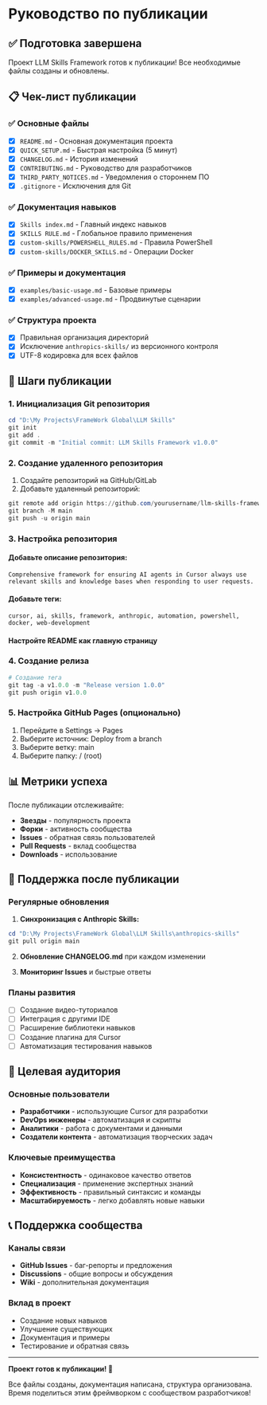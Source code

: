 # Руководство по публикации

## ✅ Подготовка завершена

Проект LLM Skills Framework готов к публикации! Все необходимые файлы созданы и обновлены.

## 📋 Чек-лист публикации

### ✅ Основные файлы
- [x] `README.md` - Основная документация проекта
- [x] `QUICK_SETUP.md` - Быстрая настройка (5 минут)
- [x] `CHANGELOG.md` - История изменений
- [x] `CONTRIBUTING.md` - Руководство для разработчиков
- [x] `THIRD_PARTY_NOTICES.md` - Уведомления о стороннем ПО
- [x] `.gitignore` - Исключения для Git

### ✅ Документация навыков
- [x] `Skills index.md` - Главный индекс навыков
- [x] `SKILLS RULE.md` - Глобальное правило применения
- [x] `custom-skills/POWERSHELL_RULES.md` - Правила PowerShell
- [x] `custom-skills/DOCKER_SKILLS.md` - Операции Docker

### ✅ Примеры и документация
- [x] `examples/basic-usage.md` - Базовые примеры
- [x] `examples/advanced-usage.md` - Продвинутые сценарии

### ✅ Структура проекта
- [x] Правильная организация директорий
- [x] Исключение `anthropics-skills/` из версионного контроля
- [x] UTF-8 кодировка для всех файлов

## 🚀 Шаги публикации

### 1. Инициализация Git репозитория

```powershell
cd "D:\My Projects\FrameWork Global\LLM Skills"
git init
git add .
git commit -m "Initial commit: LLM Skills Framework v1.0.0"
```

### 2. Создание удаленного репозитория

1. Создайте репозиторий на GitHub/GitLab
2. Добавьте удаленный репозиторий:

```powershell
git remote add origin https://github.com/yourusername/llm-skills-framework.git
git branch -M main
git push -u origin main
```

### 3. Настройка репозитория

#### Добавьте описание репозитория:
```
Comprehensive framework for ensuring AI agents in Cursor always use relevant skills and knowledge bases when responding to user requests.
```

#### Добавьте теги:
```
cursor, ai, skills, framework, anthropic, automation, powershell, docker, web-development
```

#### Настройте README как главную страницу

### 4. Создание релиза

```powershell
# Создание тега
git tag -a v1.0.0 -m "Release version 1.0.0"
git push origin v1.0.0
```

### 5. Настройка GitHub Pages (опционально)

1. Перейдите в Settings → Pages
2. Выберите источник: Deploy from a branch
3. Выберите ветку: main
4. Выберите папку: / (root)

## 📊 Метрики успеха

После публикации отслеживайте:

- **Звезды** - популярность проекта
- **Форки** - активность сообщества
- **Issues** - обратная связь пользователей
- **Pull Requests** - вклад сообщества
- **Downloads** - использование

## 🔄 Поддержка после публикации

### Регулярные обновления

1. **Синхронизация с Anthropic Skills:**
```powershell
cd "D:\My Projects\FrameWork Global\LLM Skills\anthropics-skills"
git pull origin main
```

2. **Обновление CHANGELOG.md** при каждом изменении

3. **Мониторинг Issues** и быстрые ответы

### Планы развития

- [ ] Создание видео-туториалов
- [ ] Интеграция с другими IDE
- [ ] Расширение библиотеки навыков
- [ ] Создание плагина для Cursor
- [ ] Автоматизация тестирования навыков

## 🎯 Целевая аудитория

### Основные пользователи
- **Разработчики** - использующие Cursor для разработки
- **DevOps инженеры** - автоматизация и скрипты
- **Аналитики** - работа с документами и данными
- **Создатели контента** - автоматизация творческих задач

### Ключевые преимущества
- **Консистентность** - одинаковое качество ответов
- **Специализация** - применение экспертных знаний
- **Эффективность** - правильный синтаксис и команды
- **Масштабируемость** - легко добавлять новые навыки

## 📞 Поддержка сообщества

### Каналы связи
- **GitHub Issues** - баг-репорты и предложения
- **Discussions** - общие вопросы и обсуждения
- **Wiki** - дополнительная документация

### Вклад в проект
- Создание новых навыков
- Улучшение существующих
- Документация и примеры
- Тестирование и обратная связь

---

**Проект готов к публикации! 🎉**

Все файлы созданы, документация написана, структура организована. Время поделиться этим фреймворком с сообществом разработчиков!
